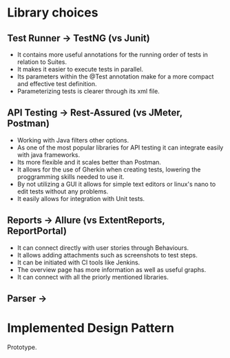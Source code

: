 # Library choices
## Test Runner -> TestNG (vs Junit)
- It contains more useful annotations for the running order of tests in relation to Suites.
- It makes it easier to execute tests in parallel.
- Its parameters within the @Test annotation make for a more compact and effective test definition.
- Parameterizing tests is clearer through its xml file.

## API Testing -> Rest-Assured (vs JMeter, Postman)
- Working with Java filters other options.
- As one of the most popular libraries for API testing it can integrate easily with java frameworks.
- Its more flexible and it scales better than Postman.
- It allows for the use of Gherkin when creating tests, lowering the proggramming skills needed to use it.
- By not utilizing a GUI it allows for simple text editors or linux's nano to edit tests without any problems.
- It easily allows for integration with Unit tests.

## Reports -> Allure (vs ExtentReports, ReportPortal)
- It can connect directly with user stories through Behaviours.
- It allows adding attachments such as screenshots to test steps.
- It can be initiated with CI tools like Jenkins.
- The overview page has more information as well as useful graphs.
- It can connect with all the priorly mentioned libraries.

## Parser -> 


# Implemented Design Pattern
Prototype.



